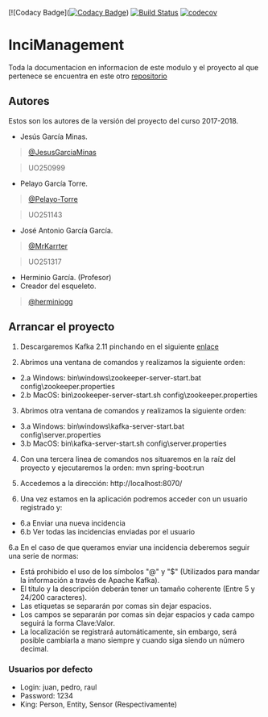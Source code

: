 [![Codacy Badge]([![Codacy Badge](https://api.codacy.com/project/badge/Grade/7f82a6aac6f3414f82dfc247aa78d98e)](https://www.codacy.com/app/JesusGarciaMinas/InciManager_e2a?utm_source=github.com&amp;utm_medium=referral&amp;utm_content=Arquisoft/InciManager_e2a&amp;utm_campaign=Badge_Grade))
[![Build Status](https://travis-ci.org/Arquisoft/Agents_e2a.svg?branch=master)](https://travis-ci.org/Arquisoft/InciManager_e2a)
[![codecov](https://codecov.io/gh/Arquisoft/InciManager_e2a/branch/master/graph/badge.svg)](https://codecov.io/gh/Arquisoft/InciManager_e2a)

# InciManagement #

Toda la documentacion en informacion de este modulo y el proyecto al que pertenece se encuentra en este otro [repositorio](https://github.com/Arquisoft/inci_e2a)

## Autores ##

Estos son los autores de la versión del proyecto del curso 2017-2018.

+ Jesús García Minas.
> [@JesusGarciaMinas](https://github.com/JesusGarciaMinas)

> UO250999

+ Pelayo García Torre.
> [@Pelayo-Torre](https://github.com/Pelayo-Torre)

> UO251143

+ José Antonio García García.
> [@MrKarrter](https://github.com/MrKarrter)

> UO251317

+ Herminio García. (Profesor) 
+ Creador del esqueleto.
> [@herminiogg](https://github.com/herminiogg)

## Arrancar el proyecto

1. Descargaremos Kafka 2.11 pinchando en el siguiente [enlace](http://apache.rediris.es/kafka/1.0.1/kafka_2.11-1.0.1.tgz)

2. Abrimos una ventana de comandos y realizamos la siguiente orden:
  * 2.a Windows: bin\windows\zookeeper-server-start.bat config\zookeeper.properties
  * 2.b MacOS: bin\zookeeper-server-start.sh config\zookeeper.properties
  
3. Abrimos otra ventana de comandos y realizamos la siguiente orden:
  * 3.a Windows: bin\windows\kafka-server-start.bat config\server.properties
  * 3.b MacOS: bin\kafka-server-start.sh config\server.properties
  
4. Con una tercera linea de comandos nos situaremos en la raíz del proyecto y ejecutaremos la orden: mvn spring-boot:run

5. Accedemos a la dirección: http://localhost:8070/

6. Una vez estamos en la aplicación podremos acceder con un usuario registrado y:
  * 6.a Enviar una nueva incidencia
  * 6.b Ver todas las incidencias enviadas por el usuario
  
6.a En el caso de que queramos enviar una incidencia deberemos seguir una serie de normas:
* Está prohibido el uso de los símbolos "@" y "$" (Utilizados para mandar la información a través de Apache Kafka).
* El título y la descripción deberán tener un tamaño coherente (Entre 5 y 24/200 caracteres).
* Las etiquetas se separarán por comas sin dejar espacios.
* Los campos se separarán por comas sin dejar espacios y cada campo seguirá la forma Clave:Valor.
* La localización se registrará automáticamente, sin embargo, será posible cambiarla a mano siempre y cuando siga siendo un número decimal.
  
### Usuarios por defecto
* Login: juan, pedro, raul
* Password: 1234
* King: Person, Entity, Sensor (Respectivamente)
